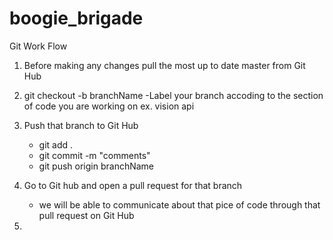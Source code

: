 # boogie_brigade

Git Work Flow

1. Before making any changes pull the most up to date master from Git Hub

2. git checkout -b branchName
	-Label your branch accoding to the section of code you are working on ex. vision api

3. Push that branch to Git Hub
	- git add .
	- git commit -m "comments"
	- git push origin branchName

4. Go to Git hub and open a pull request for that branch
	- we will be able to communicate about that pice of code through that pull request on Git Hub

5. 